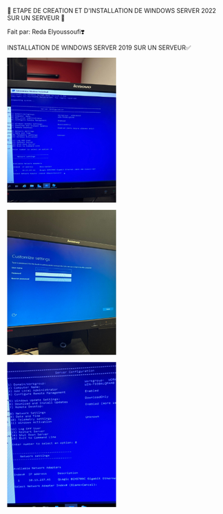 🏁 ETAPE DE CREATION ET D'INSTALLATION DE WINDOWS SERVER 2022 SUR UN SERVEUR 🏁

Fait par: Reda Elyoussoufi❣️

INSTALLATION DE WINDOWS SERVER 2019 SUR UN SERVEUR✅

<img src="images/8e5f7e6e-5587-4242-9219-14d5df3dc068.jpg" width="253" height="337" > </img>


<img src="images/bfdb62dd-8f9b-43b7-9bde-7438cadf5fda.jpg" width="253" height="337" > </img>


<img src="images/c2a9a628-279e-4258-8b27-9090d4be509d.jpg" width="253" height="337" > </img>
